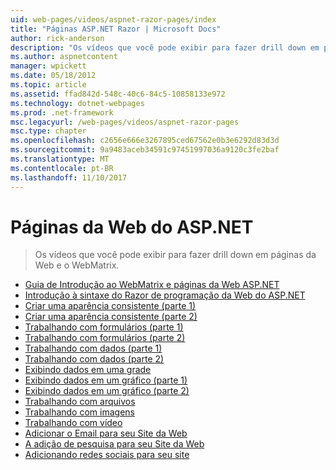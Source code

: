 ```yaml
---
uid: web-pages/videos/aspnet-razor-pages/index
title: "Páginas ASP.NET Razor | Microsoft Docs"
author: rick-anderson
description: "Os vídeos que você pode exibir para fazer drill down em páginas da Web e o WebMatrix."
ms.author: aspnetcontent
manager: wpickett
ms.date: 05/18/2012
ms.topic: article
ms.assetid: ffad842d-548c-40c6-84c5-10858133e972
ms.technology: dotnet-webpages
ms.prod: .net-framework
msc.legacyurl: /web-pages/videos/aspnet-razor-pages
msc.type: chapter
ms.openlocfilehash: c2656e666e3267895ced67562e0b3e6292d83d3d
ms.sourcegitcommit: 9a9483aceb34591c97451997036a9120c3fe2baf
ms.translationtype: MT
ms.contentlocale: pt-BR
ms.lasthandoff: 11/10/2017
---
```

<a name="aspnet-web-pages"></a>Páginas da Web do ASP.NET
=================
> Os vídeos que você pode exibir para fazer drill down em páginas da Web e o WebMatrix.


- [Guia de Introdução ao WebMatrix e páginas da Web ASP.NET](getting-started-with-webmatrix-and-aspnet-web-pages.md)
- [Introdução à sintaxe do Razor de programação da Web do ASP.NET](introduction-to-aspnet-web-programming-using-the-razor-syntax.md)
- [Criar uma aparência consistente (parte 1)](creating-a-consistent-look-part-1.md)
- [Criar uma aparência consistente (parte 2)](creating-a-consistent-look-part-2.md)
- [Trabalhando com formulários (parte 1)](working-with-forms-part-1.md)
- [Trabalhando com formulários (parte 2)](working-with-forms-part-2.md)
- [Trabalhando com dados (parte 1)](working-with-data-part-1.md)
- [Trabalhando com dados (parte 2)](working-with-data-part-2.md)
- [Exibindo dados em uma grade](displaying-data-in-a-grid.md)
- [Exibindo dados em um gráfico (parte 1)](displaying-data-in-a-chart-part-1.md)
- [Exibindo dados em um gráfico (parte 2)](displaying-data-in-a-chart-part-2.md)
- [Trabalhando com arquivos](working-with-files.md)
- [Trabalhando com imagens](working-with-images.md)
- [Trabalhando com vídeo](working-with-video.md)
- [Adicionar o Email para seu Site da Web](adding-email-to-your-web-site.md)
- [A adição de pesquisa para seu Site da Web](adding-search-to-your-web-site.md)
- [Adicionando redes sociais para seu site](adding-social-networking-to-your-website.md)
